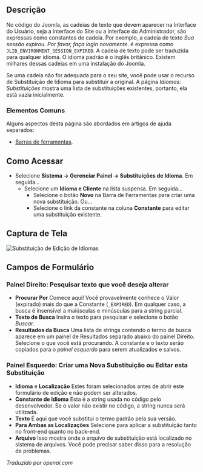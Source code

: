 <!-- Filename: Help4.x:Languages:_Edit_Override  / Display title: Idiomas: Editar Substituição -->

## Descrição

No código do Joomla, as cadeias de texto que devem aparecer na Interface do Usuário, seja a interface do Site ou a interface do Administrador, são expressas como constantes de cadeia. Por exemplo, a cadeia de texto *Sua sessão expirou. Por favor, faça login novamente.* é expressa como `JLIB_ENVIRONMENT_SESSION_EXPIRED`. A cadeia de texto pode ser traduzida para qualquer idioma. O idioma padrão é o inglês britânico. Existem milhares dessas cadeias em uma instalação do Joomla.

Se uma cadeia não for adequada para o seu site, você pode usar o recurso de Substituição de Idioma para substituir a original. A página *Idiomas: Substituições* mostra uma lista de substituições existentes, portanto, ela está vazia inicialmente.

### Elementos Comuns

Alguns aspectos desta página são abordados em artigos de ajuda separados:

* [Barras de ferramentas](jdocmanual?article=help/common-elements/toolbars).

## Como Acessar

- Selecione **Sistema → Gerenciar Painel → Substituições de Idioma**. Em seguida...
  - Selecione um **Idioma e Cliente** na lista suspensa. Em seguida...
    - Selecione o botão **Novo** na Barra de Ferramentas para criar uma nova substituição.
      Ou...
    - Selecione o link da constante na coluna **Constante** para editar uma
      substituição existente.

## Captura de Tela

![Substituição de Edição de Idiomas](../../../ptbr/images/languages/languages-edit-override.png)

## Campos de Formulário

### Painel Direito: Pesquisar texto que você deseja alterar

- **Procurar Por** Comece aqui! Você provavelmente conhece o Valor
  (expirado) mais do que a Constante (`_EXPIRED`). Em qualquer caso, a busca é
  insensível a maiúsculas e minúsculas para a string parcial.
- **Texto de Busca** Insira o texto para pesquisar e selecione o botão *Buscar*.
- **Resultados da Busca** Uma lista de strings contendo o termo de busca
  aparece em um painel de Resultados separado abaixo do painel Direito. Selecione o 
  que você está procurando. A constante e o texto serão copiados para o 
  *painel esquerdo* para serem atualizados e salvos.

### Painel Esquerdo: Criar uma Nova Substituição ou Editar esta Substituição

- **Idioma** e **Localização** Estes foram selecionados antes de abrir este
  formulário de edição e não podem ser alterados.
- **Constante de Idioma** Esta é a string usada no código pelo
  desenvolvedor. Se o valor não existir no código, a string nunca será
  utilizada.
- **Texto** É aqui que você substitui o termo padrão pela sua
  versão.
- **Para Ambas as Localizações** Selecione para aplicar a substituição tanto no front-end quanto
  no back-end.
- **Arquivo** Isso mostra onde o arquivo de substituição está localizado no sistema de arquivos.
  Você pode precisar saber disso para a resolução de problemas.

*Traduzido por openai.com*

